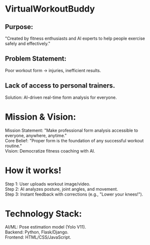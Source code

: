 # VirtualWorkoutBuddy
## Purpose:
  "Created by fitness enthusiasts and AI experts to help people exercise safely and effectively."
## Problem Statement:
  Poor workout form → injuries, inefficient results.
## Lack of access to personal trainers.
  Solution: AI-driven real-time form analysis for everyone.

# Mission & Vision:
  Mission Statement: "Make professional form   analysis accessible to everyone, anywhere, anytime."<br>
  Core Belief: "Proper form is the foundation of any successful workout routine."<br>
  Vision: Democratize fitness coaching with AI.<br>

# How it works!
  Step 1: User uploads workout image/video.<br>
  Step 2: AI analyzes posture, joint angles, and movement.<br>
  Step 3: Instant feedback with corrections (e.g., "Lower your knees!").<br>

# Technology Stack:
AI/ML: Pose estimation model (Yolo V11).<br>
Backend: Python, Flask/Django.<br>
Frontend: HTML/CSS/JavaScript.<br>

